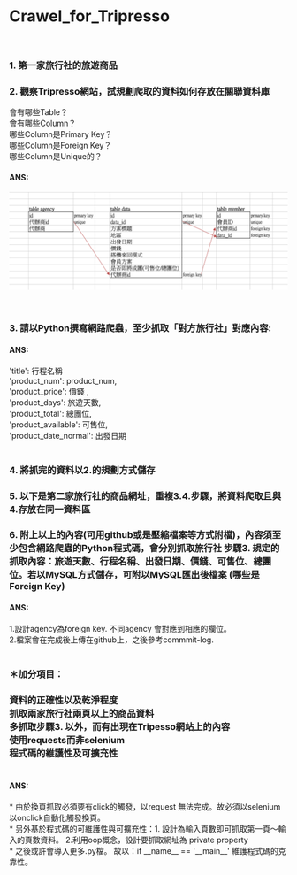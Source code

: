 # Crawel_for_Tripresso
</br>
<h3>1. 第一家旅行社的旅遊商品</br></h3>

<h3>2. 觀察Tripresso網站，試規劃爬取的資料如何存放在關聯資料庫</br></h3>
會有哪些Table？</br>
會有哪些Column？</br>
哪些Column是Primary Key？</br>
哪些Column是Foreign Key？</br>
哪些Column是Unique的？</br>
<h4>ANS:</br></h4>

![GitHub Logo](https://github.com/ekils/Crawel_for_Tripresso/blob/master/%E8%9E%A2%E5%B9%95%E5%BF%AB%E7%85%A7%202018-09-02%20%E4%B8%8A%E5%8D%8812.56.01.png)

</br>
<h3>3. 請以Python撰寫網路爬蟲，至少抓取「對方旅行社」對應內容:</br></h3>
<h4>ANS:</br></h4>
    'title': 行程名稱</br>
    'product_num': product_num,</br>
    'product_price': 價錢 ,</br>
    'product_days': 旅遊天數,</br>
    'product_total': 總團位,</br>
    'product_available': 可售位,</br>
    'product_date_normal': 出發日期 </br>

</br>
<h3>4. 將抓完的資料以2.的規劃方式儲存</br></h3>
<h3>5. 以下是第二家旅行社的商品網址，重複3.4.步驟，將資料爬取且與4.存放在同一資料區</br></h3>
<h3>6. 附上以上的內容(可用github或是壓縮檔案等方式附檔)，內容須至少包含網路爬蟲的Python程式碼，會分別抓取旅行社 步驟3. 規定的抓取內容：旅遊天數、行程名稱、出發日期、價錢、可售位、總團位。若以MySQL方式儲存，可附以MySQL匯出後檔案 (哪些是Foreign Key)</br></h3>
<h4>ANS:</br></h4>
1.設計agency為foreign key. 不同agency 會對應到相應的欄位。</br>
2.檔案會在完成後上傳在github上，之後參考commmit-log.</br>

</br>
<h3>＊加分項目：</br><h3>
資料的正確性以及乾淨程度</br>
抓取兩家旅行社兩頁以上的商品資料 </br>
多抓取步驟3. 以外，而有出現在Tripesso網站上的內容</br>
使用requests而非selenium</br>
程式碼的維護性及可擴充性</br>
</br>
<h4>ANS:</br></h4>
* 由於換頁抓取必須要有click的觸發，以request 無法完成。故必須以selenium 以onclick自動化觸發換頁。</br>
* 另外基於程式碼的可維護性與可擴充性：1. 設計為輸入頁數即可抓取第一頁～輸入的頁數資料。  2.利用oop概念，設計要抓取網址為 private property </br>
* 之後或許會導入更多.py檔。 故以：if __name__ == '__main__' 維護程式碼的克靠性。<br>






